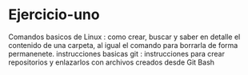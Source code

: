 # Ejercicio-uno
Comandos  basicos  de Linux :  como  crear, buscar y saber en detalle el contenido de una carpeta, al igual el comando para borrarla de forma permanenete.
instrucciones  basicas git : instrucciones para crear repositorios y enlazarlos con archivos creados desde  Git Bash

